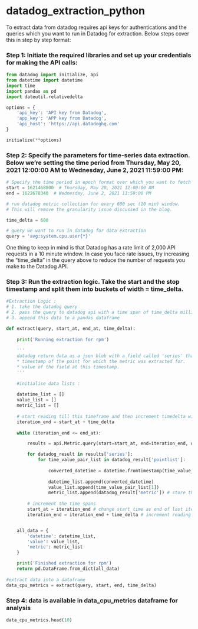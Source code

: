 # datadog_extraction_python
To extract data from datadog requires api keys for authentications and the queries which you want to run in Datadog for extraction. Below steps cover this in step by step format:


### Step 1: Initiate the required libraries and set up your credentials for making the API calls:

```python
from datadog import initialize, api
from datetime import datetime
import time
import pandas as pd
import dateutil.relativedelta

options = {
    'api_key': 'API key from Datadog',
    'app_key': 'APP key from Datadog',
    'api_host': 'https://api.datadoghq.com'
}

initialize(**options)
```

### Step 2: Specify the parameters for time-series data extraction. Below we’re setting the time period from Thursday, May 20, 2021 12:00:00 AM to Wednesday, June 2, 2021 11:59:00 PM:

```python
# Specify the time period in epoch format over which you want to fetch the data. You can use https://www.epochconverter.com/ to get the timestamps
start = 1621468800  # Thursday, May 20, 2021 12:00:00 AM
end = 1622678340  # Wednesday, June 2, 2021 11:59:00 PM

# run datadog metric collection for every 600 sec (10 min) window. 
# This will remove the granularity issue discussed in the blog. 

time_delta = 600 

# query we want to run in datadog for data extraction
query = 'avg:system.cpu.user{*}' 
```

One thing to keep in mind is that Datadog has a rate limit of 2,000 API requests in a 10 minute window. In case you face rate issues, try increasing the “time_delta” in the query above to reduce the number of requests you make to the Datadog API.

### Step 3: Run the extraction logic. Take the start and the stop timestamp and split them into buckets of width = time_delta.

```python
#Extraction Logic :
# 1. take the datadog query 
# 2. pass the query to datadog api with a time span of time_delta milliseconds -> This would pull data in spans of T to T + time_delta
# 3. append this data to a pandas dataframe

def extract(query, start_at, end_at, time_delta):
    
    print('Running extraction for rpm')
    
    '''
    datadog return data as a json blob with a field called 'series' that stores a list called 'pointlist' which has metrics like :
    * timestamp of the point for which the metric was extracted for.
    * value of the field at this timestamp.
    '''
    
    #initialise data lists : 
    
    datetime_list = []
    value_list = []
    metric_list = []
    
    # start reading till this timeframe and then increment timedelta window in the loop
    iteration_end = start_at + time_delta 
    
    while (iteration_end <= end_at):

        results = api.Metric.query(start=start_at, end=iteration_end, query=query)

        for datadog_result in results['series']:
            for time_value_pair_list in datadog_result['pointlist']:
                
                converted_datetime = datetime.fromtimestamp(time_value_pair_list[0]/1000)
                
                datetime_list.append(converted_datetime)
                value_list.append(time_value_pair_list[1])
                metric_list.append(datadog_result['metric']) # store the query that was executed in datadog.
         
        # increment the time spans 
        start_at = iteration_end # change start time as end of last iteration
        iteration_end = iteration_end + time_delta # increment reading frame


    all_data = {
        'datetime': datetime_list,
        'value': value_list,
        'metric': metric_list
    }

    print('Finished extraction for rpm')
    return pd.DataFrame.from_dict(all_data)
    
#extract data into a dataframe    
data_cpu_metrics = extract(query, start, end, time_delta)
```

### Step 4: data is available in data_cpu_metrics dataframe for analysis

```python 
data_cpu_metrics.head(10)
```
